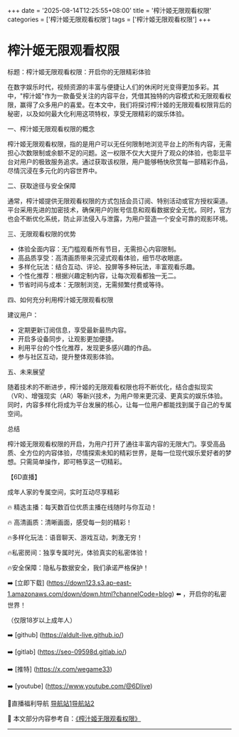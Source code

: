 +++
date = '2025-08-14T12:25:55+08:00'
title = '榨汁姬无限观看权限'
categories = ['榨汁姬无限观看权限']
tags = ['榨汁姬无限观看权限']
+++

# 榨汁姬无限观看权限

标题：榨汁姬无限观看权限：开启你的无限精彩体验
  
在数字娱乐时代，视频资源的丰富与便捷让人们的休闲时光变得更加多彩。其中，"榨汁姬"作为一款备受关注的内容平台，凭借其独特的内容模式和无限观看权限，赢得了众多用户的喜爱。在本文中，我们将探讨榨汁姬的无限观看权限背后的秘密，以及如何最大化利用这项特权，享受无限精彩的娱乐体验。

一、榨汁姬无限观看权限的概念

榨汁姬无限观看权限，指的是用户可以无任何限制地浏览平台上的所有内容，无需担心次数限制或余额不足的问题。这一权限不仅大大提升了观众的体验，也彰显平台对用户的极致服务追求。通过获取该权限，用户能够畅快欣赏每一部精彩作品，尽情沉浸在多元化的内容世界中。

二、获取途径与安全保障

通常，榨汁姬提供无限观看权限的方式包括会员订阅、特别活动或官方授权渠道。平台采用先进的加密技术，确保用户的账号信息和观看数据安全无忧。同时，官方也会不断优化系统，防止非法侵入与泄露，为用户营造一个安全可靠的观影环境。

三、无限观看权限的优势

- 体验全面内容：无门槛观看所有节目，无需担心内容限制。
- 高品质享受：高清画质带来沉浸式观看体验，细节尽收眼底。
- 多样化玩法：结合互动、评论、投屏等多种玩法，丰富观看乐趣。
- 个性化推荐：根据兴趣定制内容，让每次观看都独一无二。
- 节省时间与成本：无限制浏览，无需频繁付费或等待。

四、如何充分利用榨汁姬无限观看权限

建议用户：

- 定期更新订阅信息，享受最新最热内容。
- 开启多设备同步，让观影更加便捷。
- 利用平台的个性化推荐，发现更多感兴趣的作品。
- 参与社区互动，提升整体观影体验。

五、未来展望

随着技术的不断进步，榨汁姬的无限观看权限也将不断优化，结合虚拟现实（VR）、增强现实（AR）等新兴技术，为用户带来更沉浸、更真实的娱乐体验。同时，内容多样化将成为平台发展的核心，让每一位用户都能找到属于自己的专属空间。

总结

榨汁姬无限观看权限的开启，为用户打开了通往丰富内容的无限大门。享受高品质、全方位的内容体验，尽情探索未知的精彩世界，是每一位现代娱乐爱好者的梦想。只需简单操作，即可畅享这一切精彩。

【6D直播】

成年人家的专属空间，实时互动尽享精彩

🔥 精选主播：每天数百位优质主播在线随时与你互动！

🔥 高清画质：清晰画面，感受每一刻的精彩！

🔥多样化玩法：语音聊天、游戏互动，刺激无穷！

🔥私密房间：独享专属时光，体验真实的私密体验！

🔥安全保障：隐私与数据安全，我们承诺严格保护！

➡️ [立即下载] (https://down123.s3.ap-east-1.amazonaws.com/down/down.html?channelCode=blog) ⬅️ ，开启你的私密世界！

（仅限18岁以上成年人）

➡️ [github] (https://aldult-live.github.io/)

➡️ [gitlab] (https://seo-09598d.gitlab.io/)

➡️ [推特] (https://x.com/wegame33)

➡️ [youtube] (https://www.youtube.com/@6Dlive)

🔞直播福利导航   [导航站1](https://webstack-86085a.gitlab.io/)[导航站2](https://onlygit123-2.github.io/)


📘 本文部分内容参考自：[《榨汁姬无限观看权限》](https://webstack-hugo-8.pages.dev/)

---
